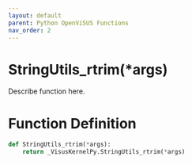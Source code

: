 ```yaml
---
layout: default
parent: Python OpenViSUS Functions
nav_order: 2
---
```


# StringUtils_rtrim(*args)

Describe function here.

# Function Definition

```python
def StringUtils_rtrim(*args):
    return _VisusKernelPy.StringUtils_rtrim(*args)
```